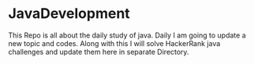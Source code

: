 # JavaDevelopment
This Repo is all about the daily study of java. Daily I am going to update a new topic and codes. Along with this I will solve HackerRank java challenges and update them here in separate Directory.
